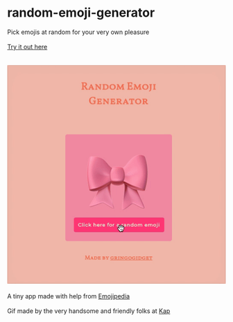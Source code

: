 # random-emoji-generator
Pick emojis at random for your very own pleasure<br><br>
<a href="https://gringogidget.github.io/random-emoji-generator/">Try it out here</a><br><br>
<br>
<a href="https://gringogidget.github.io/random-emoji-generator/"><img src="https://github.com/gringogidget/random-emoji-generator/blob/master/randomEmojiExample.gif?raw=true"></a>
<br><br>
A tiny app made with help from <a href="https://emojipedia.org/apple/ios-11.1/">Emojipedia</a><br><br>
Gif made by the very handsome and friendly folks at <a href="https://getkap.co/">Kap</a>
